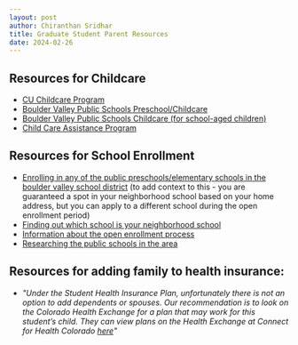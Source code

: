 ```yaml
---
layout: post
author: Chiranthan Sridhar
title: Graduate Student Parent Resources
date: 2024-02-26
---
```


## Resources for Childcare

- [CU Childcare Program](https://www.colorado.edu/childcare/)
- [Boulder Valley Public Schools Preschool/Childcare](https://childcare.bvsd.org/pse)
- [Boulder Valley Public Schools Childcare (for school-aged children)](https://childcare.bvsd.org/sac)
- [Child Care Assistance Program](https://bouldercounty.gov/families/financial/child-care-assistance-program/)


## Resources for School Enrollment

- [Enrolling in any of the public preschools/elementary schools in the boulder valley school district](https://www.bvsd.org/parents-students/enrollment/preschool) (to add context to this - you are guaranteed a spot in your neighborhood school based on your home address, but you can apply to a different school during the open enrollment period)
- [Finding out which school is your neighborhood school](https://www.bvsd.org/parents-students/enrollment/k-12-school-finder)
- [Information about the open enrollment process](https://www.bvsd.org/parents-students/enrollment/open-enrollment)
- [Researching the public schools in the area](https://www.publicschoolreview.com/colorado/boulder-county/pre)

## Resources for adding family to health insurance:

- *"Under the Student Health Insurance Plan, unfortunately there is not an option to add dependents or spouses. Our recommendation is to look on the Colorado Health Exchange for a plan that may work for this student’s child. They can view plans on the Health Exchange at Connect for Health Colorado [here](https://connectforhealthco.com/?msclkid=4bb635afbaa111ec8829f98ebad9cfeb)"*